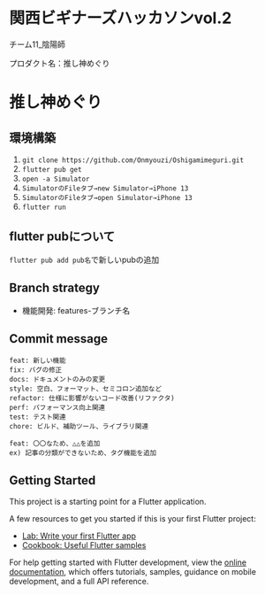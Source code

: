 # 関西ビギナーズハッカソンvol.2

チーム11_陰陽師

プロダクト名：推し神めぐり

# 推し神めぐり


## 環境構築
1. `git clone https://github.com/Onmyouzi/Oshigamimeguri.git`
2. `flutter pub get`
3. `open -a Simulator`
4. `SimulatorのFileタブ→new Simulator→iPhone 13`
5. `SimulatorのFileタブ→open Simulator→iPhone 13`
6. `flutter run`

## flutter pubについて
`flutter pub add pub名`で新しいpubの追加

## Branch strategy
- 機能開発: features-ブランチ名

## Commit message
```shell
feat: 新しい機能
fix: バグの修正
docs: ドキュメントのみの変更
style: 空白、フォーマット、セミコロン追加など
refactor: 仕様に影響がないコード改善(リファクタ)
perf: パフォーマンス向上関連
test: テスト関連
chore: ビルド、補助ツール、ライブラリ関連
```
```shell
feat: 〇〇なため、△△を追加
ex) 記事の分類ができないため、タグ機能を追加
```

## Getting Started

This project is a starting point for a Flutter application.

A few resources to get you started if this is your first Flutter project:

- [Lab: Write your first Flutter app](https://docs.flutter.dev/get-started/codelab)
- [Cookbook: Useful Flutter samples](https://docs.flutter.dev/cookbook)

For help getting started with Flutter development, view the
[online documentation](https://docs.flutter.dev/), which offers tutorials,
samples, guidance on mobile development, and a full API reference.
